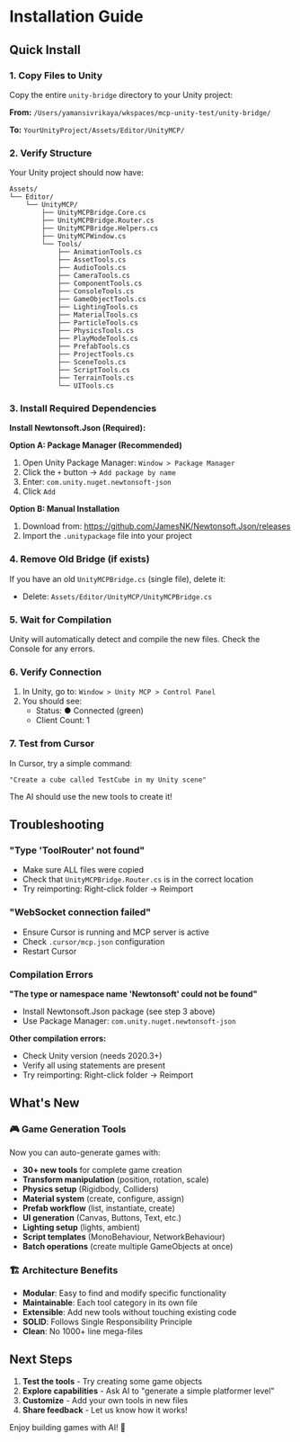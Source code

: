 # Installation Guide

## Quick Install

### 1. Copy Files to Unity

Copy the entire `unity-bridge` directory to your Unity project:

**From:** `/Users/yamansivrikaya/wkspaces/mcp-unity-test/unity-bridge/`

**To:** `YourUnityProject/Assets/Editor/UnityMCP/`

### 2. Verify Structure

Your Unity project should now have:

```
Assets/
└── Editor/
    └── UnityMCP/
        ├── UnityMCPBridge.Core.cs
        ├── UnityMCPBridge.Router.cs
        ├── UnityMCPBridge.Helpers.cs
        ├── UnityMCPWindow.cs
        └── Tools/
            ├── AnimationTools.cs
            ├── AssetTools.cs
            ├── AudioTools.cs
            ├── CameraTools.cs
            ├── ComponentTools.cs
            ├── ConsoleTools.cs
            ├── GameObjectTools.cs
            ├── LightingTools.cs
            ├── MaterialTools.cs
            ├── ParticleTools.cs
            ├── PhysicsTools.cs
            ├── PlayModeTools.cs
            ├── PrefabTools.cs
            ├── ProjectTools.cs
            ├── SceneTools.cs
            ├── ScriptTools.cs
            ├── TerrainTools.cs
            └── UITools.cs
```

### 3. Install Required Dependencies

**Install Newtonsoft.Json (Required):**

**Option A: Package Manager (Recommended)**
1. Open Unity Package Manager: `Window > Package Manager`
2. Click the `+` button → `Add package by name`
3. Enter: `com.unity.nuget.newtonsoft-json`
4. Click `Add`

**Option B: Manual Installation**
1. Download from: https://github.com/JamesNK/Newtonsoft.Json/releases
2. Import the `.unitypackage` file into your project

### 4. Remove Old Bridge (if exists)

If you have an old `UnityMCPBridge.cs` (single file), delete it:
- Delete: `Assets/Editor/UnityMCP/UnityMCPBridge.cs`

### 5. Wait for Compilation

Unity will automatically detect and compile the new files. Check the Console for any errors.

### 6. Verify Connection

1. In Unity, go to: `Window > Unity MCP > Control Panel`
2. You should see:
   - Status: ● Connected (green)
   - Client Count: 1

### 7. Test from Cursor

In Cursor, try a simple command:
```
"Create a cube called TestCube in my Unity scene"
```

The AI should use the new tools to create it!

## Troubleshooting

### "Type 'ToolRouter' not found"
- Make sure ALL files were copied
- Check that `UnityMCPBridge.Router.cs` is in the correct location
- Try reimporting: Right-click folder → Reimport

### "WebSocket connection failed"
- Ensure Cursor is running and MCP server is active
- Check `.cursor/mcp.json` configuration
- Restart Cursor

### Compilation Errors

**"The type or namespace name 'Newtonsoft' could not be found"**
- Install Newtonsoft.Json package (see step 3 above)
- Use Package Manager: `com.unity.nuget.newtonsoft-json`

**Other compilation errors:**
- Check Unity version (needs 2020.3+)
- Verify all using statements are present
- Try reimporting: Right-click folder → Reimport

## What's New

### 🎮 Game Generation Tools

Now you can auto-generate games with:

- **30+ new tools** for complete game creation
- **Transform manipulation** (position, rotation, scale)  
- **Physics setup** (Rigidbody, Colliders)
- **Material system** (create, configure, assign)
- **Prefab workflow** (list, instantiate, create)
- **UI generation** (Canvas, Buttons, Text, etc.)
- **Lighting setup** (lights, ambient)
- **Script templates** (MonoBehaviour, NetworkBehaviour)
- **Batch operations** (create multiple GameObjects at once)

### 🏗️ Architecture Benefits

- **Modular**: Easy to find and modify specific functionality
- **Maintainable**: Each tool category in its own file
- **Extensible**: Add new tools without touching existing code
- **SOLID**: Follows Single Responsibility Principle
- **Clean**: No 1000+ line mega-files

## Next Steps

1. **Test the tools** - Try creating some game objects
2. **Explore capabilities** - Ask AI to "generate a simple platformer level"
3. **Customize** - Add your own tools in new files
4. **Share feedback** - Let us know how it works!

Enjoy building games with AI! 🚀

